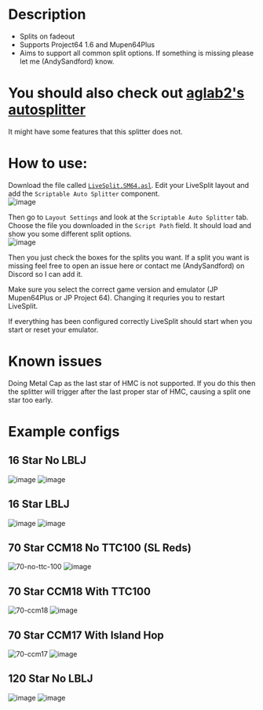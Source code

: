 # Description
* Splits on fadeout
* Supports Project64 1.6 and Mupen64Plus
* Aims to support all common split options. If something is missing please let me (AndySandford) know.

# You should also check out [aglab2's autosplitter](https://github.com/aglab2/LiveSplitAutoSplitters)
It might have some features that this splitter does not.

# How to use:  
Download the file called [`LiveSplit.SM64.asl`](https://github.com/andysandford/sm64-livesplit-autosplitter/releases/download/v1/LiveSplit.SM64.asl). Edit your LiveSplit layout and add the `Scriptable Auto Splitter` component.  
![image](https://user-images.githubusercontent.com/93740337/140424715-53cea1e5-8a96-4573-922e-bf0e6dccd39b.png)  

Then go to `Layout Settings` and look at the `Scriptable Auto Splitter` tab.
Choose the file you downloaded in the `Script Path` field. It should load and show you some different split options.  
![image](https://user-images.githubusercontent.com/93740337/140611218-e0df1e70-bdbc-4210-a250-88710c9cc6bf.png)  

Then you just check the boxes for the splits you want. If a split you want is missing feel free to open an issue here or contact me (AndySandford) on Discord so I can add it.

Make sure you select the correct game version and emulator (JP Mupen64Plus or JP Project 64). Changing it requries you to restart LiveSplit.

If everything has been configured correctly LiveSplit should start when you start or reset your emulator.

# Known issues
Doing Metal Cap as the last star of HMC is not supported. If you do this then the splitter will trigger after the last proper star of HMC, causing a split one star too early.

# Example configs
## 16 Star No LBLJ
![image](https://user-images.githubusercontent.com/93740337/140610599-b6e1af1d-a660-432c-b458-5a6a1910c54f.png)
![image](https://user-images.githubusercontent.com/93740337/140610533-80ab2ba2-acc3-4bca-abfd-92ff8c8c87fe.png)

## 16 Star LBLJ
![image](https://user-images.githubusercontent.com/93740337/140610687-a99dfa21-d8a3-408a-9c08-6998235c5276.png)
![image](https://user-images.githubusercontent.com/93740337/140610660-d1bfe335-eabd-4812-91ec-80de64a46dfb.png)

## 70 Star CCM18 No TTC100 (SL Reds)
![70-no-ttc-100](https://user-images.githubusercontent.com/93740337/141648786-b9276d5c-243f-4f6c-a04c-18c1255e59e0.png)
![image](https://user-images.githubusercontent.com/93740337/141648743-b302b817-b076-4096-bf6b-89917e0a93fc.png)

## 70 Star CCM18 With TTC100
![70-ccm18](https://user-images.githubusercontent.com/93740337/141648863-2bf1d893-6bb8-4a13-96b5-8c8a2ea4860e.png)
![image](https://user-images.githubusercontent.com/93740337/141648885-687c7ec0-e60a-4bac-aed3-bdcde4236bcb.png)

## 70 Star CCM17 With Island Hop
![70-ccm17](https://user-images.githubusercontent.com/93740337/141648898-b3af60f5-30d2-4695-a7e1-fe4acf2b2f44.png)
![image](https://user-images.githubusercontent.com/93740337/141648959-b7d6ba12-2b4d-48e6-b6ea-ca679ff6007c.png)

## 120 Star No LBLJ
![image](https://user-images.githubusercontent.com/93740337/140610848-1e073741-1bbe-4f02-8738-b60b4229662a.png)
![image](https://user-images.githubusercontent.com/93740337/140610792-a845726a-737b-467b-bbb7-04a2c6bb4218.png)
